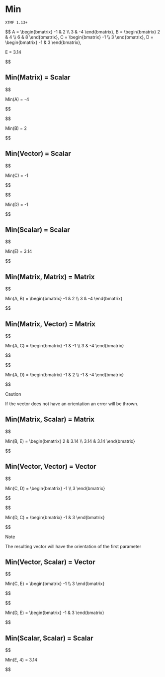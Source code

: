 # Min

`XTMF 1.13+`

$$
A = \begin{bmatrix}
    -1 & 2          \\\\
    3 & -4
\end{bmatrix}, 
B = \begin{bmatrix}
    2 & 4          \\\\
    6 & 8
\end{bmatrix}, 
C = \begin{bmatrix}
    -1 \\\\
    3
\end{bmatrix},
D = \begin{bmatrix}
    -1 & 3
\end{bmatrix},

E = 3.14

$$

## Min(Matrix) = Scalar

$$

Min(A) = -4

$$

$$

Min(B) = 2

$$

## Min(Vector) = Scalar

$$

Min(C) = -1

$$

$$

Min(D) = -1

$$

## Min(Scalar) = Scalar

$$

Min(E) = 3.14

$$

## Min(Matrix, Matrix) = Matrix

$$

Min(A, B) = \begin{bmatrix}
    -1 & 2 \\\\
    3 & -4
\end{bmatrix}

$$

## Min(Matrix, Vector) = Matrix

$$

Min(A, C) = \begin{bmatrix}
    -1 & -1 \\\\
    3 & -4
\end{bmatrix}

$$

$$

Min(A, D) = \begin{bmatrix}
    -1 & 2 \\\\
    -1 & -4
\end{bmatrix}

$$

> [!CAUTION]
> If the vector does not have an orientation an error will be thrown.

## Min(Matrix, Scalar) = Matrix

$$

Min(B, E) = \begin{bmatrix}
    2 & 3.14 \\\\
    3.14 & 3.14
\end{bmatrix}

$$

## Min(Vector, Vector) = Vector

$$

Min(C, D) = \begin{bmatrix}
    -1 \\\\
    3
\end{bmatrix}

$$

$$

Min(D, C) = \begin{bmatrix}
    -1 & 3
\end{bmatrix}

$$

> [!NOTE]
> The resulting vector will have the orientation of the first parameter

## Min(Vector, Scalar) = Vector

$$

Min(C, E) = \begin{bmatrix}
    -1 \\\\
    3
\end{bmatrix}

$$

$$

Min(D, E) = \begin{bmatrix}
    -1 & 3
\end{bmatrix}

$$

## Min(Scalar, Scalar) = Scalar

$$

Min(E, 4) = 3.14

$$
